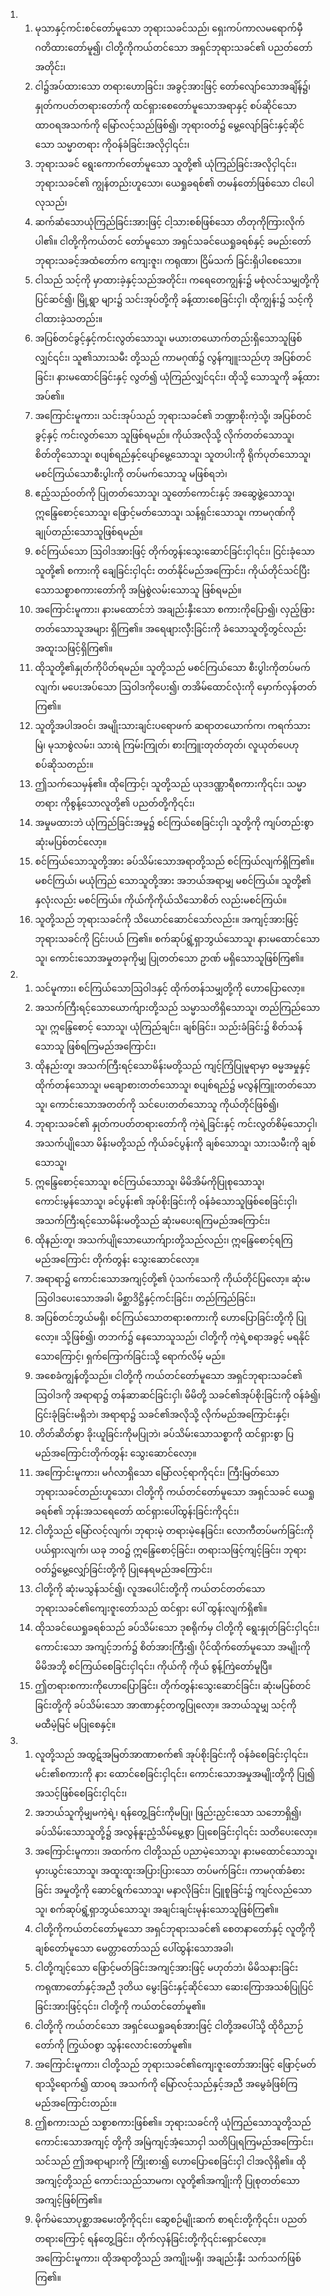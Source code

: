<ol>
  <li>
    <ol>
      <li>မုသာနှင့်ကင်းစင်တော်မူသော ဘုရားသခင်သည်၊ ရှေးကပ်ကာလမရောက်မှီ ဂတိထားတော်မူ၍၊ ငါတို့ကိုကယ်တင်သော အရှင်ဘုရားသခင်၏ ပညတ်တော်အတိုင်း၊</li>
      <li>ငါ၌အပ်ထားသော တရားဟောခြင်း၊ အခွင့်အားဖြင့် တော်လျော်သောအချိန်၌၊ နှုတ်ကပတ်တရားတော်ကို ထင်ရှားစေတော်မူသောအရာနှင့် စပ်ဆိုင်သောထာဝရအသက်ကို မြော်လင့်သည်ဖြစ်၍၊ ဘုရားဝတ်၌ မွေ့လျော်ခြင်းနှင့်ဆိုင်သော သမ္မာတရား ကိုဝန်ခံခြင်းအလိုငှါ၎င်း၊</li>
      <li>ဘုရားသခင် ရွေးကောက်တော်မူသော သူတို့၏ ယုံကြည်ခြင်းအလိုငှါ၎င်း၊ ဘုရားသခင်၏ ကျွန်တည်းဟူသော၊ ယေရှုခရစ်၏ တမန်တော်ဖြစ်သော ငါပေါလုသည်၊</li>
      <li>ဆက်ဆံသောယုံကြည်ခြင်းအားဖြင့် ငါ့သားစစ်ဖြစ်သော တိတုကိုကြားလိုက်ပါ၏။ ငါတို့ကိုကယ်တင် တော်မူသော အရှင်သခင်ယေရှုခရစ်နှင့် ခမည်းတော် ဘုရားသခင့်အထံတော်က ကျေးဇူး၊ ကရုဏာ၊ ငြိမ်သက် ခြင်းရှိပါစေသော။</li>
      <li>ငါသည် သင့်ကို မှာထားခဲ့နှင့်သည်အတိုင်း၊ ကရေတေကျွန်း၌ မစုံလင်သမျှတို့ကို ပြင်ဆင်၍၊ မြို့ရွာ များ၌ သင်းအုပ်တို့ကို ခန့်ထားစေခြင်းငှါ၊ ထိုကျွန်း၌ သင့်ကို ငါထားခဲ့သတည်း။</li>
      <li>အပြစ်တင်ခွင့်နှင့်ကင်းလွတ်သောသူ၊ မယားတယောက်တည်းရှိသောသူဖြစ်လျှင်၎င်း၊ သူ၏သားသမီး တို့သည် ကာမဂုဏ်၌ လွန်ကျူးသည်ဟု အပြစ်တင်ခြင်း၊ နားမထောင်ခြင်းနှင့် လွတ်၍ ယုံကြည်လျှင်၎င်း၊ ထိုသို့ သောသူကို ခန့်ထားအပ်၏။</li>
      <li>အကြောင်းမူကား၊ သင်းအုပ်သည် ဘုရားသခင်၏ ဘဏ္ဍာစိုးကဲ့သို့၊ အပြစ်တင်ခွင့်နှင့် ကင်းလွတ်သော သူဖြစ်ရမည်။ ကိုယ်အလိုသို့ လိုက်တတ်သောသူ၊ စိတ်တိုသောသူ၊ စပျစ်ရည်နှင့်ပျော်မွေ့သောသူ၊ သူတပါးကို ရိုက်ပုတ်သောသူ၊ မစင်ကြယ်သောစီးပွါးကို တပ်မက်သောသူ မဖြစ်ရဘဲ၊</li>
      <li>ဧည့်သည်ဝတ်ကို ပြုတတ်သောသူ၊ သူတော်ကောင်းနှင့် အဆွေဖွဲ့သောသူ၊ ဣန္ဒြေစောင့်သောသူ၊ ဖြောင့်မတ်သောသူ၊ သန့်ရှင်းသောသူ၊ ကာမဂုဏ်ကို ချုပ်တည်းသောသူဖြစ်ရမည်။</li>
      <li>စင်ကြယ်သော ဩဝါဒအားဖြင့် တိုက်တွန်းသွေးဆောင်ခြင်းငှါ၎င်း၊ ငြင်းခုံသောသူတို့၏ စကားကို ချေခြင်းငှါ၎င်း တတ်နိုင်မည်အကြောင်း၊ ကိုယ်တိုင်သင်ပြီးသောသစ္စာစကားတော်ကို အမြဲစွဲလမ်းသောသူ ဖြစ်ရမည်။</li>
      <li>အကြောင်းမူကား၊ နားမထောင်ဘဲ အချည်းနှီးသော စကားကိုပြော၍၊ လှည့်ဖြားတတ်သောသူအများ ရှိကြ၏။ အရေဖျားလှီးခြင်းကို ခံသောသူတို့တွင်လည်း အထူးသဖြင့်ရှိကြ၏။</li>
      <li>ထိုသူတို့၏နှုတ်ကိုပိတ်ရမည်။ သူတို့သည် မစင်ကြယ်သော စီးပွါးကိုတပ်မက်လျက်၊ မပေးအပ်သော ဩဝါဒကိုပေး၍၊ တအိမ်ထောင်လုံးကို မှောက်လှန်တတ်ကြ၏။</li>
      <li>သူတို့အပါအဝင်၊ အမျိုးသားချင်းပရောဖက် ဆရာတယောက်က၊ ကရက်သားမြဲ၊ မုသာစွဲလမ်း၊ သားရဲ ကြမ်းကြုတ်၊ စားကြူးတုတ်တုတ်၊ လူယုတ်ပေဟု စပ်ဆိုသတည်း။</li>
      <li>ဤသက်သေမှန်၏။ ထိုကြောင့်၊ သူတို့သည် ယုဒဒဏ္ဏာရီစကားကို၎င်း၊ သမ္မာတရား ကိုစွန့်သောလူတို့၏ ပညတ်တို့ကို၎င်း၊</li>
      <li>အမှုမထားဘဲ ယုံကြည်ခြင်းအမှု၌ စင်ကြယ်စေခြင်းငှါ၊ သူတို့ကို ကျပ်တည်းစွာ ဆုံးမပြစ်တင်လော့။</li>
      <li>စင်ကြယ်သောသူတို့အား ခပ်သိမ်းသောအရာတို့သည် စင်ကြယ်လျက်ရှိကြ၏။ မစင်ကြယ်၊ မယုံကြည် သောသူတို့အား အဘယ်အရာမျှ မစင်ကြယ်။ သူတို့၏ နှလုံးလည်း မစင်ကြယ်။ ကိုယ်ကိုကိုယ်သိသောစိတ် လည်းမစင်ကြယ်။</li>
      <li>သူတို့သည် ဘုရားသခင်ကို သိယောင်ဆောင်သော်လည်း။ အကျင့်အားဖြင့်ဘုရားသခင်ကို ငြင်းပယ် ကြ၏။ စက်ဆုပ်ရွံ့ရှာဘွယ်သောသူ၊ နားမထောင်သောသူ၊ ကောင်းသောအမှုတခုကိုမျှ ပြုတတ်သော ဥာဏ် မရှိသောသူဖြစ်ကြ၏။</li>
    </ol>
  </li>
  <li>
    <ol>
      <li>သင်မူကား၊ စင်ကြယ်သောဩဝါဒနှင့် ထိုက်တန်သမျှတို့ကို ဟောပြောလော့။</li>
      <li>အသက်ကြီးရင့်သောယောက်ျားတို့သည် သမ္မာသတိရှိသောသူ၊ တည်ကြည်သောသူ၊ ဣန္ဒြေစောင့် သောသူ၊ ယုံကြည်ချင်း၊ ချစ်ခြင်း၊ သည်းခံခြင်း၌ စိတ်သန်သောသူ ဖြစ်ရကြမည်အကြောင်း၊</li>
      <li>ထိုနည်းတူ၊ အသက်ကြီးရင့်သောမိန်းမတို့သည် ကျင့်ကြံပြုမူရာမှာ ဓမ္မအမှုနှင့် ထိုက်တန်သောသူ၊ မချောစားတတ်သောသူ၊ စပျစ်ရည်၌ မလွန်ကြူးတတ်သောသူ၊ ကောင်းသောအတတ်ကို သင်ပေးတတ်သောသူ ကိုယ်တိုင်ဖြစ်၍၊</li>
      <li>ဘုရားသခင်၏ နှုတ်ကပတ်တရားတော်ကို ကဲ့ရဲ့ခြင်းနှင့် ကင်းလွတ်စိမ့်သောငှါ၊ အသက်ပျိုသော မိန်းမတို့သည် ကိုယ်ခင်ပွန်းကို ချစ်သောသူ၊ သားသမီးကို ချစ်သောသူ၊</li>
      <li>ဣန္ဒြေစောင့်သောသူ၊ စင်ကြယ်သောသူ၊ မိမိအိမ်ကိုပြုစုသောသူ၊ ကောင်းမွန်သောသူ၊ ခင်ပွန်း၏ အုပ်စိုးခြင်းကို ဝန်ခံသောသူဖြစ်စေခြင်းငှါ၊ အသက်ကြီးရင့်သောမိန်းမတို့သည် ဆုံးမပေးရကြမည်အကြောင်း၊</li>
      <li>ထိုနည်းတူ၊ အသက်ပျိုသောယောက်ျားတို့သည်လည်း၊ ဣန္ဒြေစောင့်ရကြမည်အကြောင်း တိုက်တွန်း သွေးဆောင်လော့။</li>
      <li>အရာရာ၌ ကောင်းသောအကျင့်တို့၏ ပုံသက်သေကို ကိုယ်တိုင်ပြလော့။ ဆုံးမဩဝါဒပေးသောအခါ၊ မိစ္ဆာဒိဋ္ဌိနှင့်ကင်းခြင်း၊ တည်ကြည်ခြင်း၊</li>
      <li>အပြစ်တင်ဘွယ်မရှိ၊ စင်ကြယ်သောတရားစကားကို ဟောပြောခြင်းတို့ကို ပြုလော့။ သို့ဖြစ်၍၊ တဘက်၌ နေသောသူသည်၊ ငါတို့ကို ကဲ့ရဲ့စရာအခွင့် မရနိုင်သောကြောင့်၊ ရှက်ကြောက်ခြင်းသို့ ရောက်လိမ့် မည်။</li>
      <li>အစေခံကျွန်တို့သည်။ ငါတို့ကို ကယ်တင်တော်မူသော အရှင်ဘုရားသခင်၏ ဩဝါဒကို အရာရာ၌ တန်ဆာဆင်ခြင်းငှါ၊ မိမိတို့ သခင်၏အုပ်စိုးခြင်းကို  ဝန်ခံ၍၊ ငြင်းခုံခြင်းမရှိဘဲ၊ အရာရာ၌ သခင်၏အလိုသို့ လိုက်မည်အကြောင်းနှင့်၊</li>
      <li>တိတ်ဆိတ်စွာ ခိုးယူခြင်းကိုမပြုဘဲ၊ ခပ်သိမ်းသောသစ္စာကို ထင်ရှားစွာ ပြမည်အကြောင်းတိုက်တွန်း သွေးဆောင်လော့။</li>
      <li>အကြောင်းမူကား၊ မင်္ဂလာရှိသော မြော်လင့်ရာကို၎င်း၊ ကြီးမြတ်သော ဘုရားသခင်တည်းဟူသော၊ ငါတို့ကို ကယ်တင်တော်မူသော အရှင်သခင် ယေရှုခရစ်၏ ဘုန်းအသရေတော် ထင်ရှားပေါ်ထွန်းခြင်းကို၎င်း၊</li>
      <li>ငါတို့သည် မြော်လင့်လျက်၊ ဘုရားမဲ့ တရားမဲ့နေခြင်း၊ လောကီတပ်မက်ခြင်းကို ပယ်ရှားလျက်၊ ယခု ဘဝ၌ ဣန္ဒြေစောင့်ခြင်း၊ တရားသဖြင့်ကျင့်ခြင်း၊ ဘုရားဝတ်၌မွေ့လျှော်ခြင်းတို့ကို ပြုနေရမည်အကြောင်း၊</li>
      <li>ငါတို့ကို ဆုံးမသွန်သင်၍၊ လူအပေါင်းတို့ကို ကယ်တင်တတ်သော ဘုရားသခင်၏ကျေးဇူးတော်သည် ထင်ရှား ပေါ် ထွန်းလျက်ရှိ၏။</li>
      <li>ထိုသခင်ယေရှုခရစ်သည် ခပ်သိမ်းသော ဒုစရိုက်မှ ငါတို့ကို ရွေးနှုတ်ခြင်းငှါ၎င်း၊ ကောင်းသော အကျင့်ဘက်၌ စိတ်အားကြီး၍၊ ပိုင်ထိုက်တော်မူသော အမျိုးကိုမိမိအဘို့ စင်ကြယ်စေခြင်းငှါ၎င်း၊ ကိုယ်ကို ကိုယ် စွန့်ကြဲတော်မူပြီ။</li>
      <li>ဤတရားစကားကိုဟောပြောခြင်း၊ တိုက်တွန်းသွေးဆောင်ခြင်း၊ ဆုံးမပြစ်တင်ခြင်းတို့ကို ခပ်သိမ်းသော အာဏာနှင့်တကွပြုလော့။ အဘယ်သူမျှ သင့်ကိုမထီမဲ့မြင် မပြုစေနှင့်။</li>
    </ol>
  </li>
  <li>
    <ol>
      <li>လူတို့သည် အထွဋ်အမြတ်အာဏာစက်၏ အုပ်စိုးခြင်းကို ဝန်ခံစေခြင်းငှါ၎င်း၊ မင်း၏စကားကို နား ထောင်စေခြင်းငှါ၎င်း၊ ကောင်းသောအမှုအမျိုးတို့ကို ပြု၍ အသင့်ဖြစ်စေခြင်းငှါ၎င်း၊</li>
      <li>အဘယ်သူကိုမျှမကဲ့ရဲ့၊ ရန်တွေ့ခြင်းကိုမပြု၊ ဖြည်းညှင်းသော သဘောရှိ၍၊ ခပ်သိမ်းသောသူတို့၌ အလွန်နူးညံ့သိမ်မွေ့စွာ ပြုစေခြင်းငှါ၎င်း သတိပေးလော့။</li>
      <li>အကြောင်းမူကား၊ အထက်က ငါတို့သည် ပညာမဲ့သောသူ၊ နားမထောင်သောသူ၊ မှားယွင်းသောသူ၊ အထူးထူးအပြားပြားသော တပ်မက်ခြင်း၊ ကာမဂုဏ်ခံစားခြင်း အမှုတို့ကို ဆောင်ရွက်သောသူ၊ မနာလိုခြင်း၊ ငြူစူခြင်း၌ ကျင်လည်သောသူ၊ စက်ဆုပ်ရွံ့ရှာဘွယ်သောသူ၊ အချင်းချင်းမုန်းသောသူဖြစ်ကြ၏။</li>
      <li>ငါတို့ကိုကယ်တင်တော်မူသော အရှင်ဘုရားသခင်၏ စေတနာတော်နှင့် လူတို့ကိုချစ်တော်မူသော မေတ္တာတော်သည် ပေါ်ထွန်းသောအခါ၊</li>
      <li>ငါတို့ကျင့်သော ဖြောင့်မတ်ခြင်းအကျင့်အားဖြင့် မဟုတ်ဘဲ၊ မိမိသနားခြင်းကရုဏာတော်နှင့်အညီ ဒုတိယ မွေးခြင်းနှင့်ဆိုင်သော ဆေးကြောအသစ်ပြုပြင်ခြင်းအားဖြင့်၎င်း၊ ငါတို့ကို ကယ်တင်တော်မူ၏။</li>
      <li>ငါတို့ကို ကယ်တင်သော အရှင်ယေရှုခရစ်အားဖြင့် ငါတို့အပေါ်သို့ ထိုဝိညာဉ်တော်ကို ကြွယ်ဝစွာ သွန်းလောင်းတော်မူ၏။</li>
      <li>အကြောင်းမူကား၊ ငါတို့သည် ဘုရားသခင်၏ကျေးဇူးတော်အားဖြင့် ဖြောင့်မတ်ရာသို့ရောက်၍ ထာဝရ အသက်ကို မြော်လင့်သည်နှင့်အညီ အမွေခံဖြစ်ကြမည်အကြောင်းတည်း။</li>
      <li>ဤစကားသည် သစ္စာစကားဖြစ်၏။ ဘုရားသခင်ကို ယုံကြည်သောသူတို့သည် ကောင်းသောအကျင့် တို့ကို အမြဲကျင့်အံ့သောငှါ သတိပြုရကြမည်အကြောင်း၊ သင်သည် ဤအရာများကို ကြိုးစား၍ ဟောပြောစေခြင်းငှါ ငါအလိုရှိ၏။ ထိုအကျင့်တို့သည် ကောင်းသည်သာမက၊ လူတို့၏အကျိုးကို ပြုစုတတ်သော အကျင့်ဖြစ်ကြ၏။</li>
      <li>မိုက်မဲသောပုစ္ဆာအမေးတို့ကို၎င်း၊ ဆွေစဉ်မျိုးဆက် စာရင်းတို့ကို၎င်း၊ ပညတ်တရားကြောင့် ရန်တွေ့ခြင်း၊ တိုက်လှန်ခြင်းတို့ကို၎င်းရှောင်လော့။ အကြောင်းမူကား၊ ထိုအရာတို့သည် အကျိုးမရှိ၊ အချည်းနှီး သက်သက်ဖြစ်ကြ၏။</li>
    </ol>
  </li>
</ol>